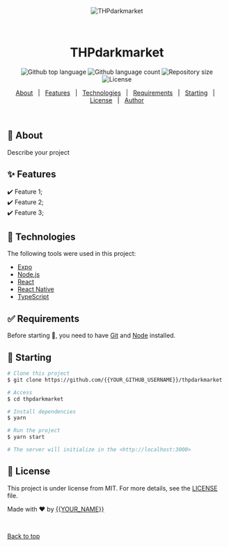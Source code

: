 <div align="center" id="top"> 
  <img src="./.github/app.gif" alt="THPdarkmarket" />

&#xa0;

  <!-- <a href="https://thpdarkmarket.netlify.app">Demo</a> -->
</div>

<h1 align="center">THPdarkmarket</h1>

<p align="center">
  <img alt="Github top language" src="https://img.shields.io/github/languages/top/{{YOUR_GITHUB_USERNAME}}/thpdarkmarket?color=56BEB8">

  <img alt="Github language count" src="https://img.shields.io/github/languages/count/{{YOUR_GITHUB_USERNAME}}/thpdarkmarket?color=56BEB8">

  <img alt="Repository size" src="https://img.shields.io/github/repo-size/{{YOUR_GITHUB_USERNAME}}/thpdarkmarket?color=56BEB8">

  <img alt="License" src="https://img.shields.io/github/license/{{YOUR_GITHUB_USERNAME}}/thpdarkmarket?color=56BEB8">

  <!-- <img alt="Github issues" src="https://img.shields.io/github/issues/{{YOUR_GITHUB_USERNAME}}/thpdarkmarket?color=56BEB8" /> -->

  <!-- <img alt="Github forks" src="https://img.shields.io/github/forks/{{YOUR_GITHUB_USERNAME}}/thpdarkmarket?color=56BEB8" /> -->

  <!-- <img alt="Github stars" src="https://img.shields.io/github/stars/{{YOUR_GITHUB_USERNAME}}/thpdarkmarket?color=56BEB8" /> -->
</p>

<!-- Status -->

<!-- <h4 align="center">
	🚧  THPdarkmarket 🚀 Under construction...  🚧
</h4>

<hr> -->

<p align="center">
  <a href="#dart-about">About</a> &#xa0; | &#xa0; 
  <a href="#sparkles-features">Features</a> &#xa0; | &#xa0;
  <a href="#rocket-technologies">Technologies</a> &#xa0; | &#xa0;
  <a href="#white_check_mark-requirements">Requirements</a> &#xa0; | &#xa0;
  <a href="#checkered_flag-starting">Starting</a> &#xa0; | &#xa0;
  <a href="#memo-license">License</a> &#xa0; | &#xa0;
  <a href="https://github.com/{{YOUR_GITHUB_USERNAME}}" target="_blank">Author</a>
</p>

<br>

## :dart: About

Describe your project

## :sparkles: Features

:heavy_check_mark: Feature 1;\
:heavy_check_mark: Feature 2;\
:heavy_check_mark: Feature 3;

## :rocket: Technologies

The following tools were used in this project:

- [Expo](https://expo.io/)
- [Node.js](https://nodejs.org/en/)
- [React](https://pt-br.reactjs.org/)
- [React Native](https://reactnative.dev/)
- [TypeScript](https://www.typescriptlang.org/)

## :white_check_mark: Requirements

Before starting :checkered_flag:, you need to have [Git](https://git-scm.com) and [Node](https://nodejs.org/en/) installed.

## :checkered_flag: Starting

```bash
# Clone this project
$ git clone https://github.com/{{YOUR_GITHUB_USERNAME}}/thpdarkmarket

# Access
$ cd thpdarkmarket

# Install dependencies
$ yarn

# Run the project
$ yarn start

# The server will initialize in the <http://localhost:3000>
```

## :memo: License

This project is under license from MIT. For more details, see the [LICENSE](LICENSE.md) file.

Made with :heart: by <a href="https://github.com/{{YOUR_GITHUB_USERNAME}}" target="_blank">{{YOUR_NAME}}</a>

&#xa0;

<a href="#top">Back to top</a>
